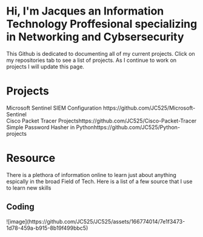 <h1>Hi, I'm Jacques an Information Technology Proffesional specializing in Networking and Cybsersecurity</h1>

<b1> This Github is dedicated to documenting all of my current projects. Click on my repositories tab to see a list of projects. As I continue to work on projects I will update this page.</b1>

<h1>Projects</h1>
<b1>Microsoft Sentinel SIEM Configuration <a1>https://github.com/JC525/Microsoft-Sentinel</a1></b1>
<br><b1>Cisco Packet Tracer Projects<a1>https://github.com/JC525/Cisco-Packet-Tracer</a1></b1>
<br><b1>Simple Password Hasher in Python<a1>https://github.com/JC525/Python-projects</a1></b1>

<h1>Resource</h1>
<b1>There is a plethora of information online to learn just about anything espically in the broad Field of Tech. Here is a list of a few source that I use to learn new skills</b1>
<h2>Coding</h2>
<b1>![image](https://github.com/JC525/JC525/assets/166774014/7e1f3473-1d78-459a-b915-8b19f499bbc5)
</b1>
